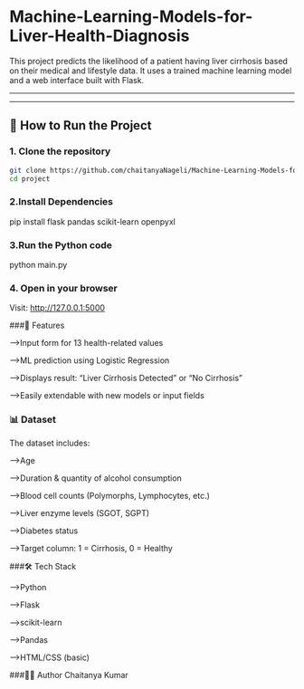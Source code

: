 # Machine-Learning-Models-for-Liver-Health-Diagnosis


This project predicts the likelihood of a patient having liver cirrhosis based on their medical and lifestyle data. It uses a trained machine learning model and a web interface built with Flask.

---


---

## 🚀 How to Run the Project

### 1. Clone the repository
```bash
git clone https://github.com/chaitanyaNageli/Machine-Learning-Models-for-Liver-Health-Diagnosis.git
cd project
```
### 2.Install Dependencies
pip install flask pandas scikit-learn openpyxl

### 3.Run the Python code
python main.py

### 4. Open in your browser
Visit: http://127.0.0.1:5000



###🧠 Features

-->Input form for 13 health-related values

-->ML prediction using Logistic Regression

-->Displays result: “Liver Cirrhosis Detected” or “No Cirrhosis”

-->Easily extendable with new models or input fields


### 📊 Dataset

The dataset includes:

-->Age

-->Duration & quantity of alcohol consumption

-->Blood cell counts (Polymorphs, Lymphocytes, etc.)

-->Liver enzyme levels (SGOT, SGPT)

-->Diabetes status

-->Target column: 1 = Cirrhosis, 0 = Healthy

###🛠️ Tech Stack

-->Python

-->Flask

-->scikit-learn

-->Pandas

-->HTML/CSS (basic)


###👨‍💻 Author
Chaitanya Kumar
